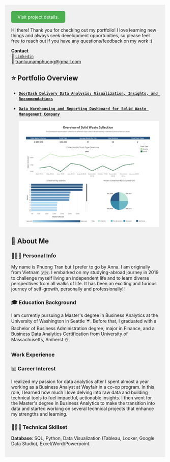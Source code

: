 <div style="background-color: #f0f0f0; padding: 20px;">
<a href="https://tlnphuong.github.io/doordash-delivery-data-analysis.html" style="background-color: #4CAF50; color: white; padding: 10px 20px; text-align: center; text-decoration: none; display: inline-block; border-radius: 5px;">Visit project details.</a>

Hi there! Thank you for checking out my portfolio! I love learning new things and always seek development opportunities, so please feel free to reach out if you have any questions/feedback on my work :) 

**Contact**\
🔗 [`Linkedin`](https://www.linkedin.com/in/anna-phuong-tran/) \
📩 tranluunamphuong@gmail.com

## ⭐️ Portfolio Overview
- **[`DoorDash Delivery Data Analysis: Visualization, Insights, and Recommendations`](doordash-delivery-data-analysis.md)**
- **[`Data Warehousing and Reporting Dashboard for Solid Waste Management Company`](data-warehousing-bi-analytics.md)**

   ![plot](../Data-Warehousing-Project/Tableau-Dashboard.png)
  
## 👋 About Me
### 👩🏻‍🏫 Personal Info
My name is Phuong Tran but I prefer to go by Anna. I am originally from Vietnam 🇻🇳. I embarked on my studying-abroad journey in 2019 to challenge myself living an independent life and to learn diverse perspectives from all walks of life. It has been an exciting and furious journey of self-growth, personally and professionally!!

### 🎓 Education Background
I am currently pursuing a Master's degree in Business Analytics at the University of Washington in Seattle ☔️. Before that, I graduated with a Bachelor of Business Administration degree, major in Finance, and a Business Data Analytics Certification from University of Massachusetts, Amherst ☃️.

### Work Experience

### 📊 Career Interest
I realized my passion for data analytics after I spent almost a year working as a Business Analyst at Wayfair in a co-op program. In this role, I learned how much I love delving into raw data and building technical tools to fuel impactful, actionable insights. I then went for the Master's degree in Business Analytics to make the transition into data and started working on several technical projects that enhance my strengths and learning.

### 👩🏻‍💻 Technical Skillset
**Database**:
 SQL, Python, Data Visualization (Tableau, Looker, Google Data Studio), Excel/Word/Powerpoint.

</div>






